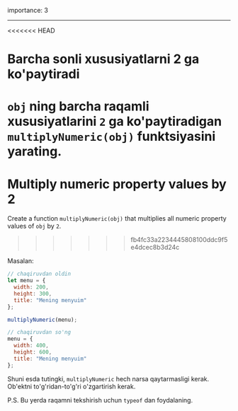 importance: 3

---

<<<<<<< HEAD
# Barcha sonli xususiyatlarni 2 ga ko'paytiradi

`obj` ning barcha raqamli xususiyatlarini `2` ga ko'paytiradigan `multiplyNumeric(obj)` funktsiyasini yarating.
=======
# Multiply numeric property values by 2

Create a function `multiplyNumeric(obj)` that multiplies all numeric property values of `obj` by `2`.
>>>>>>> fb4fc33a2234445808100ddc9f5e4dcec8b3d24c

Masalan:

```js
// chaqiruvdan oldin
let menu = {
  width: 200,
  height: 300,
  title: "Mening menyuim"
};

multiplyNumeric(menu);

// chaqiruvdan so'ng
menu = {
  width: 400,
  height: 600,
  title: "Mening menyuim"
};
```

Shuni esda tutingki, `multiplyNumeric` hech narsa qaytarmasligi kerak. Ob'ektni to'g'ridan-to'g'ri o'zgartirish kerak.

P.S. Bu yerda raqamni tekshirish uchun `typeof` dan foydalaning.



